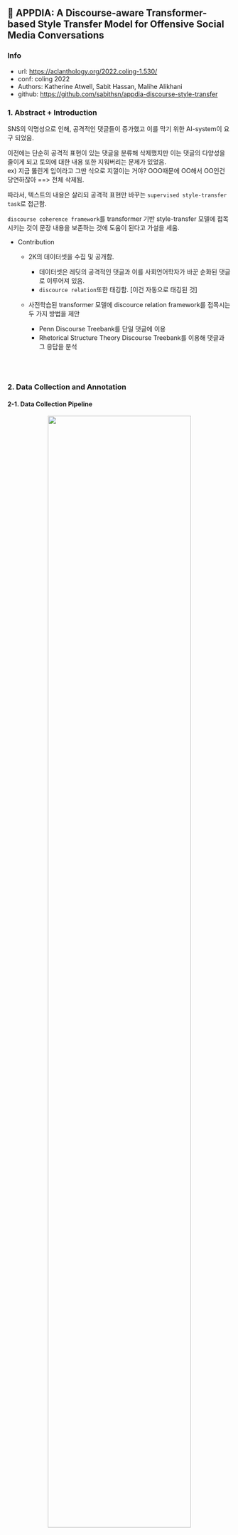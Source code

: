 ## :page_with_curl: APPDIA: A Discourse-aware Transformer-based Style Transfer Model for Offensive Social Media Conversations

### Info

* url: https://aclanthology.org/2022.coling-1.530/
* conf: coling 2022
* Authors: Katherine Atwell, Sabit Hassan, Malihe Alikhani
* github: https://github.com/sabithsn/appdia-discourse-style-transfer

### 1. Abstract + Introduction

SNS의 익명성으로 인해, 공격적인 댓글들이 증가했고 이를 막기 위한 AI-system이 요구 되었음.

이전에는 단순히 공격적 표현이 있는 댓글을 분류해 삭제했지만 이는 댓글의 다양성을 줄이게 되고 토의에 대한 내용 또한 지워버리는 문제가 있었음.    
ex) 지금 뚫린게 입이라고 그딴 식으로 지껄이는 거야? OOO때문에 OO해서 OO인건 당연하잖아  ==> 전체 삭제됨.

따라서, 텍스트의 내용은 살리되 공격적 표현만 바꾸는 `supervised style-transfer task`로 접근함.

`discourse coherence framework`를 transformer 기반 style-transfer 모델에 접목시키는 것이 문장 내용을 보존하는 것에 도움이 된다고 가설을 세움.

- Contribution

  - 2K의 데이터셋을 수집 및 공개함.

    - 데이터셋은 레딧의 공격적인 댓글과 이를 사회언어학자가 바꾼 순화된 댓글로 이루어져 있음.
    - `discource relation`또한 태깅함. [이건 자동으로 태깅된 것]

  - 사전학습된 transformer 모델에 discource relation framework를 접목시는 두 가지 방법을 제안

    - Penn Discourse Treebank를 단일 댓글에 이용
    - Rhetorical Structure Theory Discourse Treebank를 이용해 댓글과 그 응답을 분석

<br></br>

### 2. Data Collection and Annotation

#### 2-1. Data Collection Pipeline

<div align="center"><img src="https://user-images.githubusercontent.com/46083287/211184550-e138f22b-246d-4db3-9eac-0c7b8fbe6177.png" width="80%"></img></div>

14개의 subreddit(게시판)에서 다양한 주제의 댓글을 수집([PRAW](https://praw.readthedocs.io/en/stable/)이용)

수집된 댓글은 OLID dataset으로 fine-tune된 공격성 분류를 위한 BERT 모델로 태깅됨. (해당 모델이 공격성이 없다 판단한 것은 버림)

그 후, 주기적으로 해당 댓글에 레딧 상에서 접근가능한지 주기적으로 확인한다. 해당 댓글이 삭제되었을 경우, 부모 댓글 혹은 게시글을 확인하고 이 또한 없다면 댓글을 데이터셋에서 지운다.  [게시글에 직접 달린 댓글이면 게시글이 부모에 해당되며 대댓글일 경우 상위 댓글(대댓글의 대상)이 부모가 된다]

부모 댓글 혹은 게시글이 확인된다면 이를 포함해 데이터셋에 넣는다. (부모-댓글(레딧 상에서 지워짐))

엄청 긴 댓글은 필터링하고 총 5.8K 댓글을 수집했다.

#### 2-2. Data Annotation

<div align="center"><img src="https://user-images.githubusercontent.com/46083287/211184555-1c34ec23-a6cc-4d2e-a399-450119343bea.png" width="80%"></img></div>


3명의 사회언어학자 전문가에 의해 annotation.

`SemEval 2019 shared task (Zampieri et al., 2019b)`와 비슷하게 공격성을 정의했음. [모욕, 욕설, 혐오, 폭력성]

단어 몇 개만 수정하면 공격성이 완화 되는 것을 `Local change`, 문장 전체를 다시 써야되는 정도인 경우를 `Global change` 라고 보았음.

- annotation key points

  - 댓글이 이미 공격성이 없거나 댓글 내용을 바꾸지 않고는 공격성을 완화시킬 수 없다면 버림. (BERT에 의해 공격성 있는 것만 우선 가져왔으므로 False Positive가 있을 수 있지만 사람 어노테이터가 이를 버림)

  - `local change`로 공격성을 완화시킬 수 없을 시 `global change`를 함.

내용을 보존하는 어노테이션을 평가하기 위해 `BLEU`를 사용. (annotated text and the original간의)

`BLEU`로 중복성을 평가하므로 내용이 잘 보존되었는지 알 수 있음. **60.6 BLEU-score를 얻음**

+) BERT가 공격성이 있다고 한 문장들의 68%를 사람 어노테이터가 버렸음. 공격적으로 민감한 단어들이 포함되었을 경우 문장을 공격적이라 하기 때문인 듯 함. 이는 공격성 분류기의 한계로 볼 수 있음. ex) ""a rape victim should not be the one to blame"

### 3. Discourse-Aware Models

<div align="center"><img src="https://user-images.githubusercontent.com/46083287/211184556-74e94f4b-e875-4278-8dd1-a49e0902663d.png" width="80%"></img></div>

PDTB and RST-DT discourse frameworks를 트랜스포머 모델에 접목시키는 접근법 제안

- PDTB Within-Comment Relations

  - PDTB relations을 얻기 위해 댓글을 먼저 파싱한다. 
    - `Lin et al. 2014b` 사용해 외재적 발화 관계 추출

    - `Kim et al.2020`의 XLNet-large를 이용해 인접 문장 쌍으로부터 내재적 발화 관계 추출

  - `PDTB-tagged Reddit corpus`가 없기 때문에 `PDTB-2 corpus`를 이용해 위 모델들을 훈련함.
    - 각각 80.61(F1-score), 57.74(accuracy)가 나옴. [Kim et al은 F1으로 평가하지 않았었음]

  - `argument pairs`의 위치와 발화 관계를 이용할 것임

- RST-DT Context-Based Relations

  - 댓글과 그 부모의 RST-DT 관계를 파악하기 위해 댓글과 부모를 연결한 후 아래 모델에 넣음.

    - `Li et al.(2018a) EDU segmenter`를 돌리고 `Wang et al. (2017)`모델에 넣어 결과를 얻음

    - `RST-DT and GUM corpus Zeldes (2017)`를 합친 것으로 훈련하고 테스트 함.

  - `RST tree`의 루트를 관계로 style-transfer 모델에 사용했음. 

- Integration with transformer model

  - RST-DT의 각 관계와 PDTB의 관계 쌍(시작, 끝)을 `special token`으로 추가함. (당연히 임베딩층을 resize함)

<br></br>

### 4. Experiments

Pretrained Transformer Models와 Discourse-aware Transformer Models를 실험함

- Pretrained Transformer Models

  - BART-base: formal data로 훈련됨.
  - T5-base: formal data로 훈련됨.
  - DialoGPT-medium: Reddit data로 훈련됨.

- Discourse-aware Transformer Models

  - DiaoloGPT가 Reddit으로 훈련되었고 본 논문에서 Discourse-aware모델을 위해 Reddit을 사용했으므로 DialoGPT에 discourse-aware approaches를 적용하기로 함.

  - i. PDTB relation을 적용하기 위해 아래와 같이 시도함.
 
    - Level 1 & Level 2 explicit PDTB relations
    - Level 1 & Level 2 implicit PDTB relations
    - combining level 2 explicit & implicit relations

  - ii. RST-DT를 적용하기 위해 top-level RST-DT classes를 이용함.
    - 데이터셋에서 하위 수준 클래스를 자주 접할 가능성이 낮기 때문에 범위를 최상위 RST-DT 클래스로만으로 제한

  - iii. 위 2방법을 합치는 것도 시도함.

    - 댓글 자체와 부모간의 `root-level RST-DT relation`, `PDTB relations(both implicit and explicit)`를 텍스트에 삽입
    
    - PDTB implicit and RST parser가 낮은 accuracy를 가지므로 threshold $α$를 도입
    
    - 주어진 관계에 대한 confidence score가 $α$보다 낮으면 해당 관계를 버림

      - $α = 0$: 모두 취함.
      - $α = µ − σ$: 평균 - 분산 [classifier score의]
      - $α = Q1$: classifier scores의 4분위를 계산한 것의 첫 번째 값

### 5. Results

- 데이터를 8:1:1로 나눔.

- 자동 평가로 BLEU, BERT-score, SafeScore를 사용.
  - SafeScore: 댓글의 공격성을 분류하는 BERT 모델로 예측했을 때, style-transfer한 댓글 중 성공적으로 공격성 완화된 댓글의 퍼센트

- Human Evaluation도 진행

#### 5-1. Automatic Evaluation

<div align="center"><img src="https://user-images.githubusercontent.com/46083287/211184575-37457579-a089-4c77-9079-b564f1df977f.png" width="40%"></img></div>

- manual annotation and style transferred text 간의 내용이 얼마나 보존되었나 평가
- original comment and style-transferred text 간의 내용이 얼마나 보존되었나 평가

- BART나 T5가 BLEU, BERT-score가 높더라도 본 논문의 주 목적은 텍스트의 공격성을 완화하는 것임. 이런 측면에서 SafeScore를 보면 DialoGPT가 다른 모델에 비해 좋은 성능을 보임.

- **DialoGPT를 아래 모든 실험들의 Baseline으로 씀**

<div align="center"><img src="https://user-images.githubusercontent.com/46083287/211184579-3933809c-6beb-4157-b019-69c89de183f0.png" width="70%"></img></div>

- discourse aware model이 baseline보다 좋은 성능을 보임.
  - RST-DT relation이 BLEU, BERTScore를 높이는데 도움을 주었음. (이는 생성 모델이 댓글의 맥락을 아는 것이 중요하다는 것을 시사)
  
  - PDTB Implicit 이 그 자체로 낮은 accuracy를 보였지만 성능을 높여주었음. (이는 단순히 데이터셋에 많이 등장했기 때문)

  - RST-DT와 PDRB를 합친 것이 가장 높은 성능을 보였음.

  - $α$로 낮은 confidence score를 버리는 것은 악영향을 미쳤음. (낮더라도 여전히 모델이 추론하는데 도움이 됨을 시사)


#### 5-2. Human Evaluation

- 100개의 랜덤 예시에 대해 basemodel과 best discourse-aware 모델이 만든 문장에 대해 세가지 측면에서 평가

  - i. 어떤 문장이 내용을 잘 보존했는지
  - ii. 어떤 문장이 제일 그럴듯한지(어휘)
  - iii. 전반적으로 어떤 문장이 선호되는지

<div align="center"><img src="https://user-images.githubusercontent.com/46083287/211184583-4e63ff10-fc1c-4369-a0ab-e43719938ab0.png" width="40%"></img></div>
